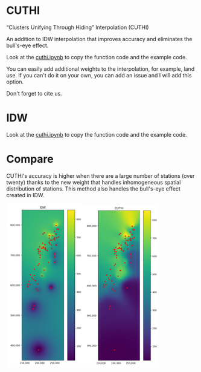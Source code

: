 # CUTHI
“Clusters Unifying Through Hiding” Interpolation  (CUTHI)

An addition to IDW interpolation that improves accuracy and eliminates the bull's-eye effect.

Look at the [cuthi.ipynb](cuthi.ipynb) to copy the function code and the example code.

You can easily add additional weights to the interpolation, for example, land use. If you can't do it on your own, you can add an issue and I will add this option.

Don't forget to cite us.

# IDW
Look at the [cuthi.ipynb](cuthi.ipynb) to copy the function code and the example code.

# Compare
CUTHI's accuracy is higher when there are a large number of stations (over twenty) thanks to the new weight that handles inhomogeneous spatial distribution of stations. This method also handles the bull's-eye effect created in IDW.

<img src="cuthimapidw.png" width="40%"><img src="cuthimapcuthi.png" width="40%">

